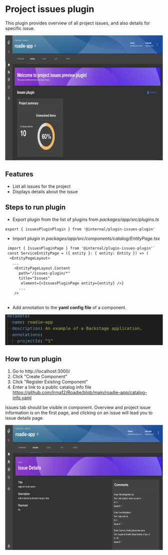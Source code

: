 # Project issues plugin
This plugin provides overview of all project issues, and also details for specific issue.

<img src="https://github.com/Irma12/Roadie/blob/main/roadie-app/plugins/images/Overview-first.png" width="550px" height="400px">

## Features
- List all issues for the project
- Displays details about the issue

## Steps to run plugin
- Export plugin from the list of plugins from _packages/app/src/plugins.ts_
```
export { issuesPluginPlugin } from '@internal/plugin-issues-plugin'
```
- Import plugin in _packages/app/src/components/catalog/EntityPage.tsx_
```
 import { IssuesPluginPage } from '@internal/plugin-issues-plugin'`
 const ServiceEntityPage = ({ entity }: { entity: Entity }) => (
  <EntityPageLayout>
   ...
    <EntityPageLayout.Content
      path="/issues-plugin/*"
      title="Issues"
       element={<IssuesPluginPage entity={entity} />}
      ...
    />
    
  ```

- Add annotation to the **yaml config file** of a component.

![alt text](https://github.com/Irma12/Roadie/blob/main/roadie-app/plugins/images/Annotations.png?raw=true)

## How to run plugin
1. Go to http://localhost:3000/
2. Click "Create Component"
3. Click "Register Existing Component"
4. Enter a link to a public catalog info file 
  https://github.com/Irma12/Roadie/blob/main/roadie-app/catalog-info.yaml

Issues tab should be visible in component.
Overview and project issue information is on the first page, and clicking on an issue will lead you to issue details page.

<img src="https://github.com/Irma12/Roadie/blob/main/roadie-app/plugins/images/IssueDetails.png" width="650px" height="400px">

